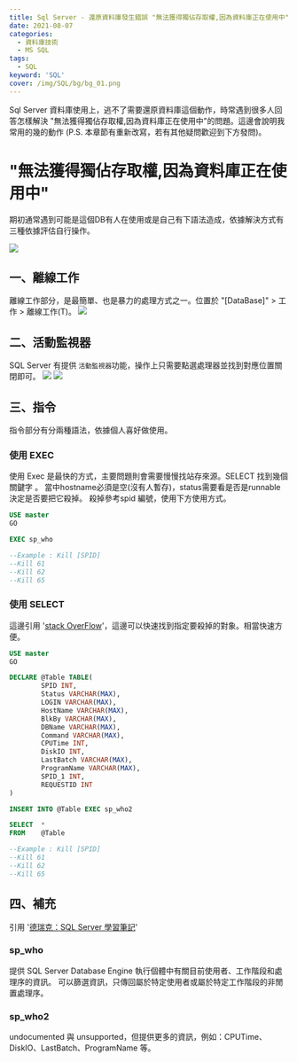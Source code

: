 ```yaml
---
title: Sql Server - 還原資料庫發生錯誤 "無法獲得獨佔存取權,因為資料庫正在使用中"
date: 2021-08-07
categories:
  - 資料庫技術
  - MS SQL
tags: 
  - SQL
keyword: 'SQL'
cover: /img/SQL/bg/bg_01.png
---
```


Sql Server 資料庫使用上，逃不了需要還原資料庫這個動作，時常遇到很多人回答怎樣解決 "無法獲得獨佔存取權,因為資料庫正在使用中"的問題。這邊會說明我常用的幾的動作 (P.S. 本章節有重新改寫，若有其他疑問歡迎到下方發問)。


# "無法獲得獨佔存取權,因為資料庫正在使用中"
期初通常遇到可能是這個DB有人在使用或是自己有下語法造成，依據解決方式有三種依據評估自行操作。

![](/img/SQL/sql_sp_who/Snipaste_2022-09-09_09-11-13.png)


## 一、離線工作
離線工作部分，是最簡單、也是暴力的處理方式之一。位置於 "[DataBase]" > 工作 > 離線工作(T)。
![](/img/SQL/sql_sp_who/Snipaste_2022-09-09_09-27-07.png)

## 二、活動監視器
SQL Server 有提供 ```活動監視器```功能，操作上只需要點選處理器並找到對應位置關閉即可。
![](/img/SQL/sql_sp_who/Snipaste_2022-09-09_09-12-16.png)
![](/img/SQL/sql_sp_who/Snipaste_2022-09-09_09-14-37.png)


## 三、指令
指令部分有分兩種語法，依據個人喜好做使用。

### 使用 EXEC　
使用 Exec 是最快的方式，主要問題則會需要慢慢找站存來源。SELECT 找到幾個關鍵字 。 當中hostname必須是空(沒有人暫存)，status需要看是否是runnable 決定是否要把它殺掉。
殺掉參考spid 編號，使用下方使用方式。
```sql 
USE master 
GO

EXEC sp_who

--Example : Kill [SPID] 
--Kill 61
--Kill 62
--Kill 65 
```

### 使用 SELECT 
這邊引用 '[stack OverFlow](https://stackoverflow.com/questions/2234691/sql-server-filter-output-of-sp-who2)'，這邊可以快速找到指定要殺掉的對象。相當快速方便。
```sql
USE master 
GO

DECLARE @Table TABLE(
        SPID INT,
        Status VARCHAR(MAX),
        LOGIN VARCHAR(MAX),
        HostName VARCHAR(MAX),
        BlkBy VARCHAR(MAX),
        DBName VARCHAR(MAX),
        Command VARCHAR(MAX),
        CPUTime INT,
        DiskIO INT,
        LastBatch VARCHAR(MAX),
        ProgramName VARCHAR(MAX),
        SPID_1 INT,
        REQUESTID INT
)

INSERT INTO @Table EXEC sp_who2

SELECT  *
FROM    @Table

--Example : Kill [SPID] 
--Kill 61
--Kill 62
--Kill 65 
```

## 四、補充
引用 '[德瑞克：SQL Server 學習筆記](http://sharedderrick.blogspot.com/2017/07/sql-server-spwho-spwho2.html)'
### sp_who
提供 SQL Server Database Engine 執行個體中有關目前使用者、工作階段和處理序的資訊。
可以篩選資訊，只傳回屬於特定使用者或屬於特定工作階段的非閒置處理序。

### sp_who2
 undocumented 與 unsupported，但提供更多的資訊，例如：CPUTime、DiskIO、LastBatch、ProgramName 等。
